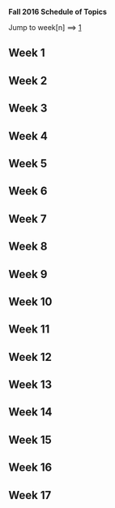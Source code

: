 **Fall 2016 Schedule of Topics**


Jump to week[n] ==> [1](#week-1)

Week 1
-------


Week 2 
-------


Week 3
-------


Week 4
-------


Week 5 
-------


Week 6 
-------


Week 7 
-------


Week 8
-------


Week 9
-------


Week 10
-------


Week 11 
-------


Week 12
-------


Week 13 
-------


Week 14
-------


Week 15
-------


Week 16
-------


Week 17
-------
